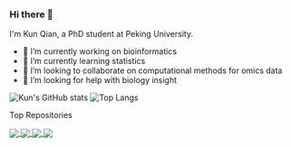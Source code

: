 ### Hi there 👋
I'm Kun Qian, a PhD student at Peking University.

<!--
**sldyns/sldyns** is a ✨ _special_ ✨ repository because its `README.md` (this file) appears on your GitHub profile.
-->

- 🔭 I’m currently working on bioinformatics
- 🌱 I’m currently learning statistics
- 👯 I’m looking to collaborate on computational methods for omics data
- 🤔 I’m looking for help with biology insight

![Kun's GitHub stats](https://github-readme-stats.vercel.app/api?username=sldyns&show_icons=true&theme=monokai)
![Top Langs](https://github-readme-stats.vercel.app/api/top-langs/?username=sldyns&layout=compact&hide=html,Roff)

Top Repositories

<a href="https://github.com/sldyns/SpaHDmap">
  <img align="center" src="https://github-readme-stats.vercel.app/api/pin/?username=sldyns&repo=SpaHDmap" />
</a>
<a href="https://github.com/sldyns/scINSIGHT">
  <img align="center" src="https://github-readme-stats.vercel.app/api/pin/?username=sldyns&repo=scINSIGHT" />
</a>
<a href="https://github.com/sldyns/scAce">
  <img align="center" src="https://github-readme-stats.vercel.app/api/pin/?username=sldyns&repo=scAce" />
</a>
<a href="https://github.com/sldyns/scAce">
  <img align="center" src="https://github-readme-stats.vercel.app/api/pin/?username=sldyns&repo=scBiG" />
</a>

